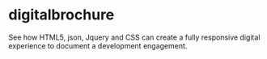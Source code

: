 # digitalbrochure
See how HTML5, json, Jquery and CSS can create a fully responsive digital experience to document a development engagement. 
